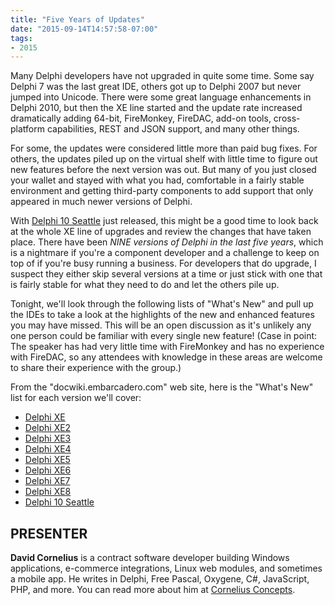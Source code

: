 ```yaml
---
title: "Five Years of Updates"
date: "2015-09-14T14:57:58-07:00"
tags:
- 2015
---
```


Many Delphi developers have not upgraded in quite some time. Some say Delphi 7 was the last great IDE, others got up to Delphi 2007 but never jumped into Unicode. There were some great language enhancements in Delphi 2010, but then the XE line started and the update rate increased dramatically adding 64-bit, FireMonkey, FireDAC, add-on tools, cross-platform capabilities, REST and JSON support, and many other things.

For some, the updates were considered little more than paid bug fixes. For others, the updates piled up on the virtual shelf with little time to figure out new features before the next version was out. But many of you just closed your wallet and stayed with what you had, comfortable in a fairly stable environment and getting third-party components to add support that only appeared in much newer versions of Delphi.

With [Delphi 10 Seattle](http://edn.embarcadero.com/article/44563) just released, this might be a good time to look back at the whole XE line of upgrades and review the changes that have taken place. There have been _NINE versions of Delphi in the last five years_, which is a nightmare if you're a component developer and a challenge to keep on top of if you're busy running a business. For developers that do upgrade, I suspect they either skip several versions at a time or just stick with one that is fairly stable for what they need to do and let the others pile up.

Tonight, we'll look through the following lists of "What's New" and pull up the IDEs to take a look at the highlights of the new and enhanced features you may have missed.  This will be an open discussion as it's unlikely any one person could be familiar with every single new feature!  (Case in point: The speaker has had very little time with FireMonkey and has no experience with FireDAC, so any attendees with knowledge in these areas are welcome to share their experience with the group.)

From the "docwiki.embarcadero.com" web site, here is the "What's New" list for each version we'll cover:

- [Delphi XE](http://docwiki.embarcadero.com/RADStudio/XE/en/What's_New_in_Delphi_and_C%2B%2BBuilder_XE)
- [Delphi XE2](http://docwiki.embarcadero.com/RADStudio/XE2/en/What's_New_in_Delphi_and_C%2B%2BBuilder_XE2)
- [Delphi XE3](http://docwiki.embarcadero.com/RADStudio/XE3/en/What's_New_in_Delphi_and_C%2B%2BBuilder_XE3)
- [Delphi XE4](http://docwiki.embarcadero.com/RADStudio/XE4/en/What's_New_in_Delphi_and_C%2B%2BBuilder_XE4)
- [Delphi XE5](http://docwiki.embarcadero.com/RADStudio/XE5/en/What's_New_in_Delphi_and_C%2B%2BBuilder_XE5)
- [Delphi XE6](http://docwiki.embarcadero.com/RADStudio/XE6/en/What's_New_in_Delphi_and_C%2B%2BBuilder_XE6)
- [Delphi XE7](http://docwiki.embarcadero.com/RADStudio/XE7/en/What's_New_in_Delphi_and_C%2B%2BBuilder_XE7)
- [Delphi XE8](http://docwiki.embarcadero.com/RADStudio/XE8/en/What's_New_in_Delphi_and_C%2B%2BBuilder_XE8)
- [Delphi 10 Seattle](http://docwiki.embarcadero.com/RADStudio/Seattle/en/What's_New)

## PRESENTER ##

**David Cornelius** is a contract software developer building Windows applications, e-commerce integrations, Linux web modules, and sometimes a mobile app. He writes in Delphi, Free Pascal, Oxygene, C#, JavaScript, PHP, and more. You can read more about him at [Cornelius Concepts](http://corneliusconcepts.com).
